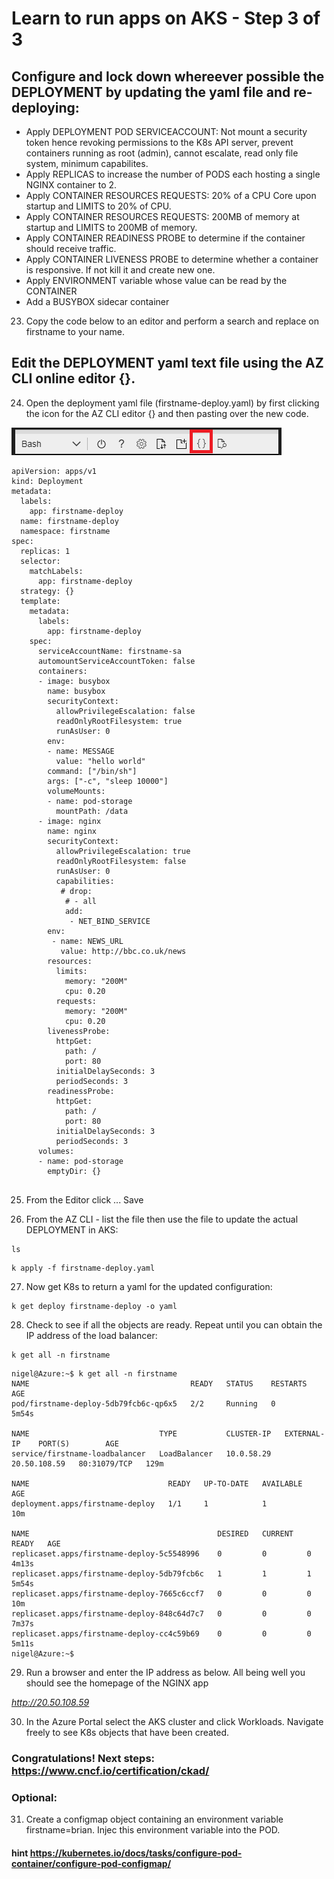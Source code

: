 # Learn to run apps on AKS - Step 3 of 3

## Configure and lock down whereever possible the DEPLOYMENT by updating the yaml file and re-deploying:

- Apply DEPLOYMENT POD SERVICEACCOUNT: Not mount a security token hence revoking permissions to the K8s API server, prevent containers running as root (admin), cannot escalate, read only file system, minimum capabilites.
- Apply REPLICAS to increase the number of PODS each hosting a single NGINX container to 2.
- Apply CONTAINER RESOURCES REQUESTS: 20% of a CPU Core upon startup and LIMITS to 20% of CPU.
- Apply CONTAINER RESOURCES REQUESTS: 200MB of memory at startup and LIMITS to 200MB of memory.
- Apply CONTAINER READINESS PROBE to determine if the container should receive traffic.
- Apply CONTAINER LIVENESS PROBE to determine whether a container is responsive. If not kill it and create new one.
- Apply ENVIRONMENT variable whose value can be read by the CONTAINER
- Add a BUSYBOX sidecar container

23. Copy the code below to an editor and perform a search and replace on firstname to your name.  

## Edit the DEPLOYMENT yaml text file using the AZ CLI online editor {}. 

24. Open the deployment yaml file (firstname-deploy.yaml) by first clicking the icon for the AZ CLI editor {} and then pasting over the new code.

 ![Editor.](media/az-cli-editor.png "Editor") 

```
apiVersion: apps/v1
kind: Deployment
metadata:
  labels:
    app: firstname-deploy
  name: firstname-deploy
  namespace: firstname
spec:
  replicas: 1
  selector:
    matchLabels:
      app: firstname-deploy
  strategy: {}
  template:
    metadata:
      labels:
        app: firstname-deploy
    spec:
      serviceAccountName: firstname-sa
      automountServiceAccountToken: false
      containers:
      - image: busybox
        name: busybox
        securityContext:
          allowPrivilegeEscalation: false
          readOnlyRootFilesystem: true
          runAsUser: 0
        env:
        - name: MESSAGE
          value: "hello world"
        command: ["/bin/sh"]
        args: ["-c", "sleep 10000"]
        volumeMounts:
        - name: pod-storage
          mountPath: /data
      - image: nginx
        name: nginx
        securityContext:
          allowPrivilegeEscalation: true
          readOnlyRootFilesystem: false
          runAsUser: 0
          capabilities:
           # drop: 
            # - all
            add: 
             - NET_BIND_SERVICE
        env:
         - name: NEWS_URL
           value: http://bbc.co.uk/news
        resources:
          limits:
            memory: "200M"
            cpu: 0.20
          requests:
            memory: "200M"
            cpu: 0.20
        livenessProbe:
          httpGet:
            path: /
            port: 80
          initialDelaySeconds: 3
          periodSeconds: 3
        readinessProbe:
          httpGet:
            path: /
            port: 80
          initialDelaySeconds: 3
          periodSeconds: 3 
      volumes:
      - name: pod-storage
        emptyDir: {}       
  

```

25. From the Editor click ... Save

26. From the AZ CLI - list the file then use the file to update the actual DEPLOYMENT in AKS:

```
ls
```

```
k apply -f firstname-deploy.yaml
```

27. Now get K8s to return a yaml for the updated configuration:

```
k get deploy firstname-deploy -o yaml
```

28. Check to see if all the objects are ready. Repeat until you can obtain the IP address of the load balancer: 

```
k get all -n firstname
```

```
nigel@Azure:~$ k get all -n firstname
NAME                                    READY   STATUS    RESTARTS   AGE
pod/firstname-deploy-5db79fcb6c-qp6x5   2/2     Running   0          5m54s

NAME                             TYPE           CLUSTER-IP   EXTERNAL-IP    PORT(S)        AGE
service/firstname-loadbalancer   LoadBalancer   10.0.58.29   20.50.108.59   80:31079/TCP   129m

NAME                               READY   UP-TO-DATE   AVAILABLE   AGE
deployment.apps/firstname-deploy   1/1     1            1           10m

NAME                                          DESIRED   CURRENT   READY   AGE
replicaset.apps/firstname-deploy-5c5548996    0         0         0       4m13s
replicaset.apps/firstname-deploy-5db79fcb6c   1         1         1       5m54s
replicaset.apps/firstname-deploy-7665c6ccf7   0         0         0       10m
replicaset.apps/firstname-deploy-848c64d7c7   0         0         0       7m37s
replicaset.apps/firstname-deploy-cc4c59b69    0         0         0       5m11s
nigel@Azure:~$ 
```

29. Run a browser and enter the IP address as below. All being well you should see the homepage of the NGINX app 

*http://20.50.108.59*

30. In the Azure Portal select the AKS cluster and click Workloads. Navigate freely to see K8s objects that have been created.

### Congratulations! Next steps: https://www.cncf.io/certification/ckad/

### Optional: 

31. Create a configmap object containing an environment variable firstname=brian. Injec this environment variable into the POD. 
#### hint https://kubernetes.io/docs/tasks/configure-pod-container/configure-pod-configmap/




    






